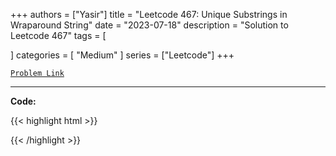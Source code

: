 
+++
authors = ["Yasir"]
title = "Leetcode 467: Unique Substrings in Wraparound String"
date = "2023-07-18"
description = "Solution to Leetcode 467"
tags = [
    
]
categories = [
    "Medium"
]
series = ["Leetcode"]
+++



[`Problem Link`](https://leetcode.com/problems/unique-substrings-in-wraparound-string/description/)

---

**Code:**

{{< highlight html >}}

{{< /highlight >}}

